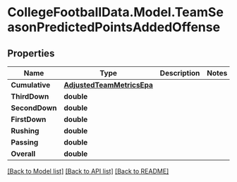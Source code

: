 # CollegeFootballData.Model.TeamSeasonPredictedPointsAddedOffense

## Properties

Name | Type | Description | Notes
------------ | ------------- | ------------- | -------------
**Cumulative** | [**AdjustedTeamMetricsEpa**](AdjustedTeamMetricsEpa.md) |  | 
**ThirdDown** | **double** |  | 
**SecondDown** | **double** |  | 
**FirstDown** | **double** |  | 
**Rushing** | **double** |  | 
**Passing** | **double** |  | 
**Overall** | **double** |  | 

[[Back to Model list]](../README.md#documentation-for-models) [[Back to API list]](../README.md#documentation-for-api-endpoints) [[Back to README]](../README.md)

